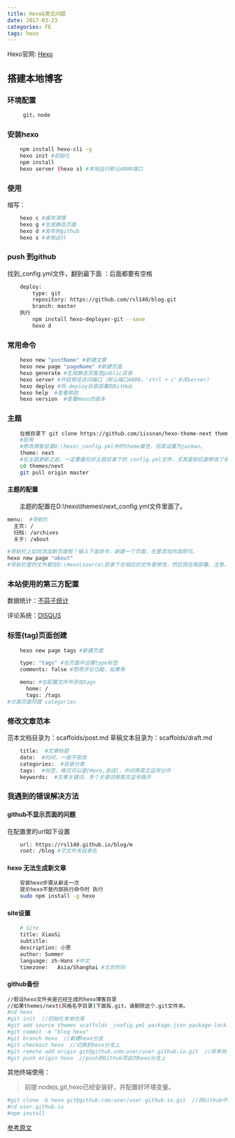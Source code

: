 ```yaml
---
title: Hexo&常见问题
date: 2017-03-23
categories: FE
tags: hexo
---
```

Hexo官网: [Hexo](https://hexo.io/)

## 搭建本地博客

### 环境配置

``` bash
	 git，node
```
### 安装hexo

``` bash
	npm install hexo-cli -g
	hexo init #初始化
	npm install
	hexo server (hexo s) #本地运行默认4000端口
```
<!-- more -->
### 使用
缩写：
``` bash
	hexo c #缓存清理
	hexo g #生成静态页面
	hexo d #发布到github
	hexo s #本地运行
```
### push 到github
找到_config.yml文件，翻到最下面 ：后面都要有空格

``` bash
	deploy:
		type: git
		repository: https://github.com/rsl140/blog.git
		branch: master
	执行
		npm install hexo-deployer-git --save
		hexo d
```
### 常用命令

``` bash
	hexo new "postName" #新建文章
	hexo new page "pageName" #新建页面
	hexo generate #生成静态页面至public目录
	hexo server #开启预览访问端口（默认端口4000，'ctrl + c'关闭server）
	hexo deploy #将.deploy目录部署到GitHub
	hexo help  #查看帮助
	hexo version  #查看Hexo的版本
```
### 主题

``` bash
	在根目录下 git clone https://github.com/iissnan/hexo-theme-next themes/next #其他类似
	#启用
	#修改博客目录D:\hexo\_config.yml中的theme属性，将其设置为jacman。
	theme: next
	#在主题更新之前，一定要备份好主题目录下的_config.yml文件，尤其是到后面修改了很多配置之后。
	cd themes/next
	git pull origin master
```
#### 主题的配置
　　主题的配置在D:\hexo\themes\next\_config.yml文件里面了。
``` bash
menu:  #导航栏
  主页: /
  归档: /archives
  关于: /about

#导航栏上如何添加新页面呢？输入下面命令，新建一个页面，在里添加内容即可。
hexo new page "about"
#导航栏里的文件都在D:\Hexo\source\目录下在相应的文件里修改，然后预览再部署。注意，修改任何的配置内容，都需要生成之后才有效。
```
### 本站使用的第三方配置

数据统计：[不蒜子统计](http://theme-next.iissnan.com/third-party-services.html#analytics-tencent)

评论系统：[DISQUS](http://theme-next.iissnan.com/third-party-services.html#disqus)

### 标签(tag)页面创建

``` bash
	hexo new page tags #新建页面

	type: "tags" #在页面中设置type标签
	comments: false #禁用评论功能，如果有

	menu: #在配置文件中添加tags
	  home: /
	  tags: /tags
#分类页面同理 categories
```

### 修改文章范本

范本文档目录为：scaffolds/post.md
草稿文本目录为：scaffolds/draft.md

``` bash
	title:  #文章标题
	date:  #时间，一般不用改
	categories:  #目录分类
	tags:  #标签，格式可以是[Hexo,总结]，中间用英文逗号分开
	keywords:  #文章关键词，多个关键词用英文逗号隔开
```

### 我遇到的错误解决方法

#### github不显示页面的问题
在配置里的url如下设置

``` bash
	url: https://rsl140.github.io/blog/m
	root: /blog #子文件夹目录名
```

#### hexo 无法生成新文章
``` bash
	安装hexo步骤从新走一次
	提示hexo不是内部执行命令时 执行
	sudo npm install -g hexo
```
#### site设置
``` bash
	# Site
	title: XiaoSi
	subtitle:
	description: 小思
	author: Summer
	language: zh-Hans #中文
	timezone:   Asia/Shanghai #北京时间
```
#### github备份

``` bash
//假设hexo文件夹是已经生成的hexo博客目录
//如果themes/next(风格名字目录)下面有.git，请删除这个.git文件夹。
#cd hexo
#git init  //初始化本地仓库
#git add source themes scaffolds _config.yml package.json package-lock.json  //将必要的文件依次添加
#git commit -m "blog hexo"
#git branch hexo  //新建hexo分支
#git checkout hexo  //切换到hexo分支上
#git remote add origin git@github.com:user/user.github.io.git  //将本地与Github项目对接
#git push origin hexo  //push到Github项目的hexo分支上
```
其他终端使用：

> 前提:nodejs,git,hexo已经安装好，并配置好环境变量。

``` bash
#git clone -b hexo git@github.com:user/user.github.io.git  //将Github中hexo分支clone到本地
#cd user.github.io
#npm install
```
[参考原文](https://blog.csdn.net/shile/article/details/78714189)